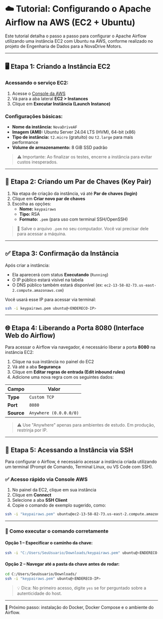 # ☁️ Tutorial: Configurando o Apache Airflow na AWS (EC2 + Ubuntu)

Este tutorial detalha o passo a passo para configurar o Apache Airflow utilizando uma instância EC2 com Ubuntu na AWS, conforme realizado no projeto de Engenharia de Dados para a NovaDrive Motors.

---

## 🖥️ Etapa 1: Criando a Instância EC2

### Acessando o serviço EC2:
1. Acesse o [Console da AWS](https://aws.amazon.com/console/)
2. Vá para a aba lateral **EC2 > Instances**
3. Clique em **Executar Instância (Launch Instance)**

### Configurações básicas:
- **Nome da instância:** `NovaDriveAF`
- **Imagem (AMI):** Ubuntu Server 24.04 LTS (HVM), 64-bit (x86)
- **Tipo de instância:** `t2.micro` (gratuito) ou `t2.large` para mais performance
- **Volume de armazenamento:** 8 GiB SSD padrão

> ⚠️ Importante: Ao finalizar os testes, encerre a instância para evitar custos inesperados.

---

## 🔐 Etapa 2: Criando um Par de Chaves (Key Pair)

1. Na etapa de criação da instância, vá até **Par de chaves (login)**
2. Clique em **Criar novo par de chaves**
3. Escolha as opções:
   - **Nome:** `keypairaws`
   - **Tipo:** RSA
   - **Formato:** `.pem` (para uso com terminal SSH/OpenSSH)

> 💾 Salve o arquivo `.pem` no seu computador. Você vai precisar dele para acessar a máquina.

---

## ✅ Etapa 3: Confirmação da Instância

Após criar a instância:
- Ela aparecerá com status **Executando** (`Running`)
- O IP público estará visível na tabela
- O DNS público também estará disponível (ex: `ec2-13-58-82-73.us-east-2.compute.amazonaws.com`)

Você usará esse IP para acessar via terminal:

```bash
ssh -i keypairaws.pem ubuntu@<ENDERECO-IP>
```

---

## 🌐 Etapa 4: Liberando a Porta 8080 (Interface Web do Airflow)

Para acessar o Airflow via navegador, é necessário liberar a porta **8080** na instância EC2:

1. Clique na sua instância no painel do EC2
2. Vá até a aba **Segurança**
3. Clique em **Editar regras de entrada (Edit inbound rules)**
4. Adicione uma nova regra com os seguintes dados:

| Campo      | Valor                   |
|------------|--------------------------|
| **Type**   | `Custom TCP`            |
| **Port**   | `8080`                  |
| **Source** | `Anywhere (0.0.0.0/0)`  |

> ⚠️ Use "Anywhere" apenas para ambientes de estudo. Em produção, restrinja por IP.

---

## 🧩 Etapa 5: Acessando a Instância via SSH

Para configurar o Airflow, é necessário acessar a instância criada utilizando um terminal (Prompt de Comando, Terminal Linux, ou VS Code com SSH).

### ✅ Acesso rápido via Console AWS

1. No painel da EC2, clique em sua instância
2. Clique em **Connect**
3. Selecione a aba **SSH Client**
4. Copie o comando de exemplo sugerido, como:

```bash
ssh -i "keypairaws.pem" ubuntu@ec2-13-58-82-73.us-east-2.compute.amazonaws.com
```

---

### 🧭 Como executar o comando corretamente

#### Opção 1 – Especificar o caminho da chave:

```bash
ssh -i "C:/Users/SeuUsuario/Downloads/keypairaws.pem" ubuntu@<ENDERECO-IP>
```

#### Opção 2 – Navegar até a pasta da chave antes de rodar:

```bash
cd C:/Users/SeuUsuario/Downloads/
ssh -i "keypairaws.pem" ubuntu@<ENDERECO-IP>
```

> 💡 Dica: No primeiro acesso, digite `yes` se for perguntado sobre a autenticidade do host.

---

📌 Próximo passo: instalação do Docker, Docker Compose e o ambiente do Airflow.
